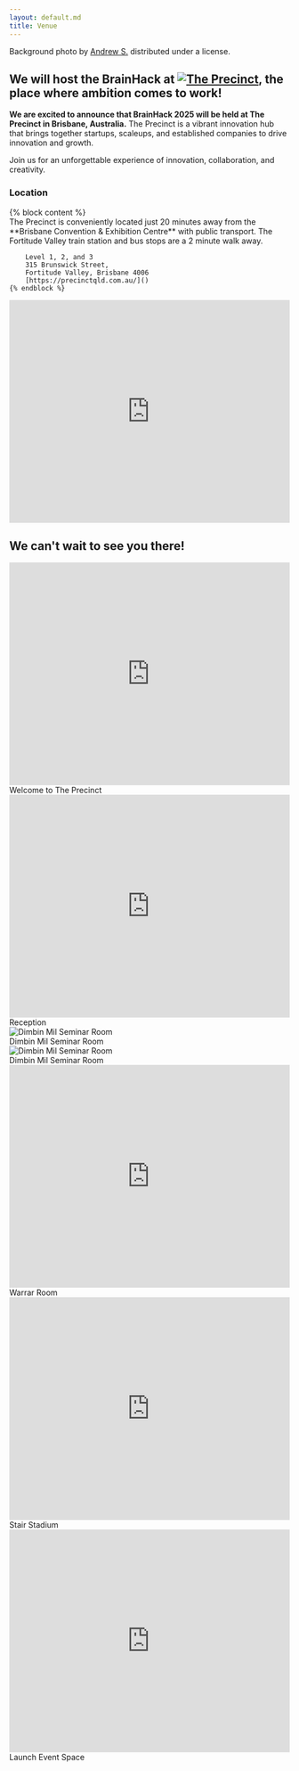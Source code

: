 ```yaml
---
layout: default.md
title: Venue
---
```

<!-- Added floating credits for background photo -->
<div class="photo-credits">
  Background photo by
  <a href="https://flic.kr/p/fhn7Pi" target="_blank" rel="noopener">Andrew S.</a>
  distributed under a
  <a href="https://creativecommons.org/licenses/by-sa/2.0/" target="_blank" rel="noopener"><i class="fab fa-creative-commons"></i><i class="fa-brands fa-creative-commons-by"></i><i class="fa-brands fa-creative-commons-sa"></i></a>
  license.
</div>

<!-- set background image -->
<style>
  body {
    background: url('../_img/background_imgs/brisbane_7.jpg') no-repeat center center/cover;
  }
</style>

<section class="content">
<div id="venue">

## We will host the BrainHack at <span class="precinct-logo"><a href="https://precinctqld.com.au/"><img src="/_img/ThePrecinct_white.png" alt="The Precinct"></a></span>, the place where ambition comes to work!

**We are excited to announce that BrainHack 2025 will be held at The Precinct in Brisbane, Australia.** The Precinct is a vibrant innovation hub that brings together startups, scaleups, and established companies to drive innovation and growth.

Join us for an unforgettable experience of innovation, collaboration, and creativity.

### Location
<div class="location-container">
    {% block content %}
    <div class="address">
        The Precinct is conveniently located just 20 minutes away from the **Brisbane Convention & Exhibition Centre** with public transport.
        The Fortitude Valley train station and bus stops are a 2 minute walk away.

        Level 1, 2, and 3  
        315 Brunswick Street,  
        Fortitude Valley, Brisbane 4006  
        [https://precinctqld.com.au/]()  
    {% endblock %}
  </div>
  <div class="map">
    <iframe src="https://www.google.com/maps/embed?pb=!1m18!1m12!1m3!1d14151.342606750877!2d153.0142700729479!3d-27.46829065418777!2m3!1f0!2f0!3f0!3m2!1i1024!2i768!4f13.1!3m3!1m2!1s0x6b9159f3542896ff%3A0xb6e9b92530522240!2sThe%20Precinct!5e0!3m2!1sen!2sbr!4v1733961715625!5m2!1sen!2sbr" width="100%" height="400" style="border:0;" allowfullscreen="" loading="lazy" referrerpolicy="no-referrer-when-downgrade"></iframe>
  </div>
</div>

## We can't wait to see you there!

<div id="carouselExampleControls" class="carousel">
  <div class="carousel-inner">
    <div class="carousel-item">
      <iframe src="https://www.google.com/maps/embed?pb=!4v1733964209329!6m8!1m7!1sCAoSLEFGMVFpcE5rTFJlWjVXbXk1RmRJMWQ1Vm1nY3AzM0hUQ1p4RGhoWTBrWE9Y!2m2!1d-27.45803339028277!2d153.0338049579577!3f90.47809781055142!4f-2.9523471687881795!5f0.4000000000000002" width="100%" height="400" style="border:0;" allowfullscreen="" loading="lazy" referrerpolicy="no-referrer-when-downgrade"></iframe>
      <div class="carousel-caption">Welcome to The Precinct</div>
    </div>
    <div class="carousel-item">
      <iframe src="https://www.google.com/maps/embed?pb=!4v1733963730623!6m8!1m7!1sCAoSLEFGMVFpcE5uWDVIVUI0QTF6aU94S1BURGNNNXNWSUdTUTRsSGJYejZFZER3!2m2!1d-27.45807842927607!2d153.0338169056049!3f227.22456172221277!4f-8.94659369277565!5f0.7820865974627469" width="100%" height="400" style="border:0;" allowfullscreen="" loading="lazy" referrerpolicy="no-referrer-when-downgrade"></iframe>
      <div class="carousel-caption">Reception</div>
    </div>
    <div class="carousel-item">
      <img src="/_img/dimbin_mil_1.jpg" alt="Dimbin Mil Seminar Room">
      <div class="carousel-caption">Dimbin Mil Seminar Room</div>
    </div>
    <div class="carousel-item">
      <img src="/_img/dimbin_mil_2.jpg" alt="Dimbin Mil Seminar Room">
      <div class="carousel-caption">Dimbin Mil Seminar Room</div>
    </div>
    <div class="carousel-item">
      <iframe src="https://www.google.com/maps/embed?pb=!4v1733963825489!6m8!1m7!1sCAoSLEFGMVFpcE84SzFDUW43em5VVVlHLVlEWF9HZkpDYXhoWjBvOE5uQll1bjBy!2m2!1d-27.45815114191716!2d153.0337840271187!3f262.7848590833682!4f-7.185987258611149!5f0.7820865974627469" width="100%" height="400" style="border:0;" allowfullscreen="" loading="lazy" referrerpolicy="no-referrer-when-downgrade"></iframe>
      <div class="carousel-caption">Warrar Room</div>
    </div>
    <div class="carousel-item">
      <iframe src="https://www.google.com/maps/embed?pb=!4v1733963881690!6m8!1m7!1sCAoSLEFGMVFpcE5mckRaLUhUcXpoQTVhQXhsNmtQUzVwUzhlWExvQ1FaNG8ybDkw!2m2!1d-27.45829370679724!2d153.0338190615714!3f235.83003144853444!4f-28.275804246900393!5f0.7820865974627469" width="100%" height="400" style="border:0;" allowfullscreen="" loading="lazy" referrerpolicy="no-referrer-when-downgrade"></iframe>
      <div class="carousel-caption">Stair Stadium</div>
    </div>
    <div class="carousel-item">
      <iframe src="https://www.google.com/maps/embed?pb=!4v1733963943343!6m8!1m7!1sCAoSLEFGMVFpcE16MU9YM2sxbERmbFY3MUxCaXBEN0RSQ1VuX2RIR3c3WVZJd2ho!2m2!1d-27.45812492109934!2d153.0337606708202!3f226.56761234012802!4f-6.289566448768184!5f0.7820865974627469" width="100%" height="400" style="border:0;" allowfullscreen="" loading="lazy" referrerpolicy="no-referrer-when-downgrade"></iframe>
      <div class="carousel-caption">Launch Event Space</div>
    </div>
  </div>
</div>

</div>


</section>